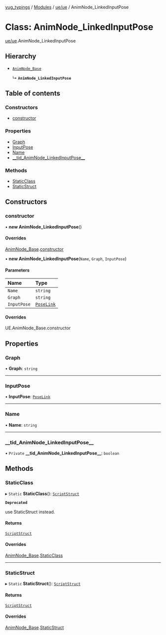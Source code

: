[yug_typings](../README.md) / [Modules](../modules.md) / [ue/ue](../modules/ue_ue.md) / AnimNode\_LinkedInputPose

# Class: AnimNode\_LinkedInputPose

[ue/ue](../modules/ue_ue.md).AnimNode_LinkedInputPose

## Hierarchy

- [`AnimNode_Base`](ue_ue.AnimNode_Base.md)

  ↳ **`AnimNode_LinkedInputPose`**

## Table of contents

### Constructors

- [constructor](ue_ue.AnimNode_LinkedInputPose.md#constructor)

### Properties

- [Graph](ue_ue.AnimNode_LinkedInputPose.md#graph)
- [InputPose](ue_ue.AnimNode_LinkedInputPose.md#inputpose)
- [Name](ue_ue.AnimNode_LinkedInputPose.md#name)
- [\_\_tid\_AnimNode\_LinkedInputPose\_\_](ue_ue.AnimNode_LinkedInputPose.md#__tid_animnode_linkedinputpose__)

### Methods

- [StaticClass](ue_ue.AnimNode_LinkedInputPose.md#staticclass)
- [StaticStruct](ue_ue.AnimNode_LinkedInputPose.md#staticstruct)

## Constructors

### constructor

• **new AnimNode_LinkedInputPose**()

#### Overrides

[AnimNode_Base](ue_ue.AnimNode_Base.md).[constructor](ue_ue.AnimNode_Base.md#constructor)

• **new AnimNode_LinkedInputPose**(`Name`, `Graph`, `InputPose`)

#### Parameters

| Name | Type |
| :------ | :------ |
| `Name` | `string` |
| `Graph` | `string` |
| `InputPose` | [`PoseLink`](ue_ue.PoseLink.md) |

#### Overrides

UE.AnimNode\_Base.constructor

## Properties

### Graph

• **Graph**: `string`

___

### InputPose

• **InputPose**: [`PoseLink`](ue_ue.PoseLink.md)

___

### Name

• **Name**: `string`

___

### \_\_tid\_AnimNode\_LinkedInputPose\_\_

• `Private` **\_\_tid\_AnimNode\_LinkedInputPose\_\_**: `boolean`

## Methods

### StaticClass

▸ `Static` **StaticClass**(): [`ScriptStruct`](ue_ue.ScriptStruct.md)

**`Deprecated`**

use StaticStruct instead.

#### Returns

[`ScriptStruct`](ue_ue.ScriptStruct.md)

#### Overrides

[AnimNode_Base](ue_ue.AnimNode_Base.md).[StaticClass](ue_ue.AnimNode_Base.md#staticclass)

___

### StaticStruct

▸ `Static` **StaticStruct**(): [`ScriptStruct`](ue_ue.ScriptStruct.md)

#### Returns

[`ScriptStruct`](ue_ue.ScriptStruct.md)

#### Overrides

[AnimNode_Base](ue_ue.AnimNode_Base.md).[StaticStruct](ue_ue.AnimNode_Base.md#staticstruct)
